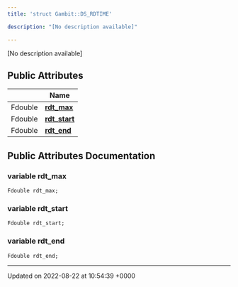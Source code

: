 ```yaml
---
title: 'struct Gambit::DS_RDTIME'

description: "[No description available]"

---
```









[No description available]

## Public Attributes

|                | Name           |
| -------------- | -------------- |
| Fdouble | **[rdt_max](/documentation/code/gambit_2-2/classes/structgambit_1_1ds__rdtime/#variable-rdt-max)**  |
| Fdouble | **[rdt_start](/documentation/code/gambit_2-2/classes/structgambit_1_1ds__rdtime/#variable-rdt-start)**  |
| Fdouble | **[rdt_end](/documentation/code/gambit_2-2/classes/structgambit_1_1ds__rdtime/#variable-rdt-end)**  |

## Public Attributes Documentation

### variable rdt_max

```
Fdouble rdt_max;
```


### variable rdt_start

```
Fdouble rdt_start;
```


### variable rdt_end

```
Fdouble rdt_end;
```


-------------------------------

Updated on 2022-08-22 at 10:54:39 +0000